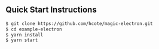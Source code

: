 ## Quick Start Instructions

```txt
$ git clone https://github.com/hcote/magic-electron.git
$ cd example-electron
$ yarn install
$ yarn start
```
